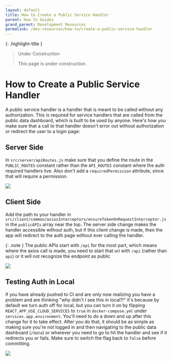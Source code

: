 ```yaml
---
layout: default
title: How to Create a Public Service Handler
parent: How To Guides
grand_parent: Development Resources
permalink: /dev-resources/how-to/create-a-public-service-handler
---
```


{: .highlight-title }
> Under Construction
>
> This page is under construction.

# How to Create a Public Service Handler

A public service handler is a handler that is meant to be called without any authorization. This is required for service handlers that are called from the public data dashboard, which is built to be used by anyone. Here's how you make sure that a call to that handler doesn't error out without authorization or redirect the user to a login page:

## Server Side

In `src/server/apiRoutes.js` make sure that you define the route in the `PUBLIC_ROUTES` constant rather than the `API_ROUTES` constant where the auth required handlers live. Also don't add a `requiredPermission` attribute, since that will require a permission.

![](../assets/images/public-service-handler-1.png)

<!-- TODO: Add alt text -->

## Client Side

Add the path to your handler in `src/client/common/axiosInterceptors/ensureTokenOnRequestInterceptor.js` in the `publicAPIs` array near the top. The server side change makes the handler accessible without auth, but if this client change is made, then the app will redirect to the auth page without ever calling the handler.

{: .note }
The public APIs start with `/api` for the most part, which means where the axios call is made, you need to start that uri with `/api` (rather than `api`) or it will not recognize the endpoint as public

![](../assets/images/public-service-handler-2.png)

<!-- TODO: Add alt text -->

## Testing Auth in Local

If you have already pushed to CI and are only now realizing you have a problem and are thinking "why didn't I see this in local?!" it's because by default we turn auth off for local, but you can turn it on by flipping `REACT_APP_USE_CLOUD_SERVICES` to `true` in `docker-compose.yml` under `services.app.environment`. You'll need to do a down and up after this change for it to take effect. After you do that, it should be as simple as making sure you're not logged in and then navigating to the public data dashboard (`/data`) or wherever you need to go to hit the handler and see if it redirects you or fails. Make sure to switch the flag back to `false` before committing.

![](../assets/images/public-service-handler-3.png)

<!-- TODO: Add alt text -->
